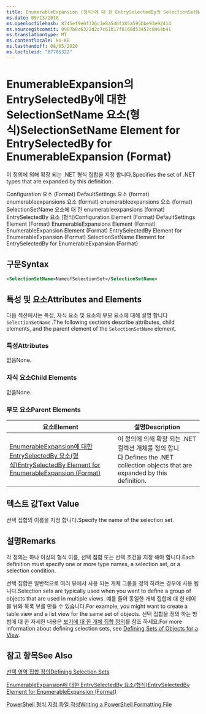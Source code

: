 ```yaml
---
title: EnumerableExpansion (형식)에 대 한 EntrySelectedBy의 SelectionSetName 요소 | Microsoft Docs
ms.date: 09/13/2016
ms.openlocfilehash: 8745ef9e6f326c3e8a5dbf185a595bbe93e92414
ms.sourcegitcommit: 0907b8c6322d2c7c61b17f8168d53452c8964b41
ms.translationtype: MT
ms.contentlocale: ko-KR
ms.lasthandoff: 08/05/2020
ms.locfileid: "87785322"
---
```

# <a name="selectionsetname-element-for-entryselectedby-for-enumerableexpansion-format"></a><span data-ttu-id="a1d58-102">EnumerableExpansion의 EntrySelectedBy에 대한 SelectionSetName 요소(형식)</span><span class="sxs-lookup"><span data-stu-id="a1d58-102">SelectionSetName Element for EntrySelectedBy for EnumerableExpansion (Format)</span></span>

<span data-ttu-id="a1d58-103">이 정의에 의해 확장 되는 .NET 형식 집합을 지정 합니다.</span><span class="sxs-lookup"><span data-stu-id="a1d58-103">Specifies the set of .NET types that are expanded by this definition.</span></span>

<span data-ttu-id="a1d58-104">Configuration 요소 (Format) DefaultSettings 요소 (format) enumerableexpansions 요소 (format) enumerableexpansions 요소 (format) SelectionSetName 요소에 대 한 enumerableexpansions (format) EntrySelectedBy 요소 (형식)</span><span class="sxs-lookup"><span data-stu-id="a1d58-104">Configuration Element (Format) DefaultSettings Element (Format) EnumerableExpansions Element (Format) EnumerableExpansion Element (Format) EntrySelectedBy Element for EnumerableExpansion (Format) SelectionSetName Element for EntrySelectedBy for EnumerableExpansion (Format)</span></span>

## <a name="syntax"></a><span data-ttu-id="a1d58-105">구문</span><span class="sxs-lookup"><span data-stu-id="a1d58-105">Syntax</span></span>

```xml
<SelectionSetName>NameofSelectionSet</SelectionSetName>

```

## <a name="attributes-and-elements"></a><span data-ttu-id="a1d58-106">특성 및 요소</span><span class="sxs-lookup"><span data-stu-id="a1d58-106">Attributes and Elements</span></span>

<span data-ttu-id="a1d58-107">다음 섹션에서는 특성, 자식 요소 및 요소의 부모 요소에 대해 설명 합니다 `SelectionSetName` .</span><span class="sxs-lookup"><span data-stu-id="a1d58-107">The following sections describe attributes, child elements, and the parent element of the `SelectionSetName` element.</span></span>

### <a name="attributes"></a><span data-ttu-id="a1d58-108">특성</span><span class="sxs-lookup"><span data-stu-id="a1d58-108">Attributes</span></span>

<span data-ttu-id="a1d58-109">없음</span><span class="sxs-lookup"><span data-stu-id="a1d58-109">None.</span></span>

### <a name="child-elements"></a><span data-ttu-id="a1d58-110">자식 요소</span><span class="sxs-lookup"><span data-stu-id="a1d58-110">Child Elements</span></span>

<span data-ttu-id="a1d58-111">없음</span><span class="sxs-lookup"><span data-stu-id="a1d58-111">None.</span></span>

### <a name="parent-elements"></a><span data-ttu-id="a1d58-112">부모 요소</span><span class="sxs-lookup"><span data-stu-id="a1d58-112">Parent Elements</span></span>

|<span data-ttu-id="a1d58-113">요소</span><span class="sxs-lookup"><span data-stu-id="a1d58-113">Element</span></span>|<span data-ttu-id="a1d58-114">설명</span><span class="sxs-lookup"><span data-stu-id="a1d58-114">Description</span></span>|
|-------------|-----------------|
|[<span data-ttu-id="a1d58-115">EnumerableExpansion에 대한 EntrySelectedBy 요소(형식)</span><span class="sxs-lookup"><span data-stu-id="a1d58-115">EntrySelectedBy Element for EnumerableExpansion (Format)</span></span>](./entryselectedby-element-for-enumerableexpansion-format.md)|<span data-ttu-id="a1d58-116">이 정의에 의해 확장 되는 .NET 컬렉션 개체를 정의 합니다.</span><span class="sxs-lookup"><span data-stu-id="a1d58-116">Defines the .NET collection objects that are expanded by this definition.</span></span>|

## <a name="text-value"></a><span data-ttu-id="a1d58-117">텍스트 값</span><span class="sxs-lookup"><span data-stu-id="a1d58-117">Text Value</span></span>

<span data-ttu-id="a1d58-118">선택 집합의 이름을 지정 합니다.</span><span class="sxs-lookup"><span data-stu-id="a1d58-118">Specify the name of the selection set.</span></span>

## <a name="remarks"></a><span data-ttu-id="a1d58-119">설명</span><span class="sxs-lookup"><span data-stu-id="a1d58-119">Remarks</span></span>

<span data-ttu-id="a1d58-120">각 정의는 하나 이상의 형식 이름, 선택 집합 또는 선택 조건을 지정 해야 합니다.</span><span class="sxs-lookup"><span data-stu-id="a1d58-120">Each definition must specify one or more type names, a selection set, or a selection condition.</span></span>

<span data-ttu-id="a1d58-121">선택 집합은 일반적으로 여러 뷰에서 사용 되는 개체 그룹을 정의 하려는 경우에 사용 됩니다.</span><span class="sxs-lookup"><span data-stu-id="a1d58-121">Selection sets are typically used when you want to define a group of objects that are used in multiple views.</span></span> <span data-ttu-id="a1d58-122">예를 들어 동일한 개체 집합에 대 한 테이블 뷰와 목록 뷰를 만들 수 있습니다.</span><span class="sxs-lookup"><span data-stu-id="a1d58-122">For example, you might want to create a table view and a list view for the same set of objects.</span></span> <span data-ttu-id="a1d58-123">선택 집합을 정의 하는 방법에 대 한 자세한 내용은 [보기에 대 한 개체 집합 정의](./defining-selection-sets.md)를 참조 하세요.</span><span class="sxs-lookup"><span data-stu-id="a1d58-123">For more information about defining selection sets, see [Defining Sets of Objects for a View](./defining-selection-sets.md).</span></span>

## <a name="see-also"></a><span data-ttu-id="a1d58-124">참고 항목</span><span class="sxs-lookup"><span data-stu-id="a1d58-124">See Also</span></span>

[<span data-ttu-id="a1d58-125">선택 영역 집합 정의</span><span class="sxs-lookup"><span data-stu-id="a1d58-125">Defining Selection Sets</span></span>](./defining-selection-sets.md)

[<span data-ttu-id="a1d58-126">EnumerableExpansion에 대한 EntrySelectedBy 요소(형식)</span><span class="sxs-lookup"><span data-stu-id="a1d58-126">EntrySelectedBy Element for EnumerableExpansion (Format)</span></span>](./entryselectedby-element-for-enumerableexpansion-format.md)

[<span data-ttu-id="a1d58-127">PowerShell 형식 지정 파일 작성</span><span class="sxs-lookup"><span data-stu-id="a1d58-127">Writing a PowerShell Formatting File</span></span>](./writing-a-powershell-formatting-file.md)

